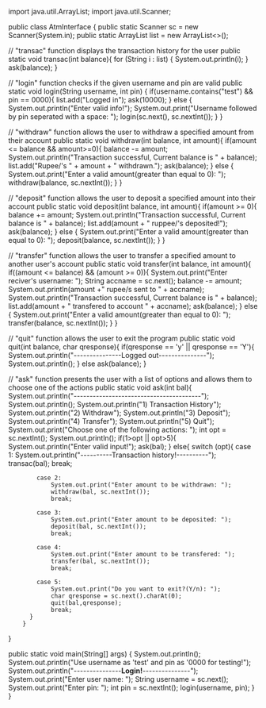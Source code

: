 import java.util.ArrayList;
import java.util.Scanner;

public class AtmInterface {
  public static Scanner sc = new Scanner(System.in);
  public static ArrayList<String> list = new ArrayList<>();

  // "transac" function displays the transaction history for the user
  public static void transac(int balance){
    for (String i : list) {
      System.out.println(i);
    }
    ask(balance);
  }

  // "login" function checks if the given username and pin are valid
  public static void login(String username, int pin) {
    if(username.contains("test") && pin == 0000){
        list.add("Logged in");
        ask(10000);
    } else {
        System.out.println("Enter valid info!");
        System.out.print("Username followed by pin seperated with a space: ");
        login(sc.next(), sc.nextInt());
    }
  }

  // "withdraw" function allows the user to withdraw a specified amount from their account
  public static void withdraw(int balance, int amount){
    if(amount <= balance && amount>=0){
        balance -= amount;
        System.out.println("Transaction successful, Current balance is " + balance);
        list.add("Rupee/'s " + amount + " withdrawn.");
        ask(balance);
    } else {
        System.out.print("Enter a valid amount(greater than equal to 0): ");
        withdraw(balance, sc.nextInt());
    }
  }

  // "deposit" function allows the user to deposit a specified amount into their account
  public static void deposit(int balance, int amount){
    if(amount >= 0){
        balance += amount;
        System.out.println("Transaction successful, Current balance is " + balance);
        list.add(amount + " ruppee/'s deposited!");
        ask(balance);
    } else {
        System.out.print("Enter a valid amount(greater than equal to 0): ");
        deposit(balance, sc.nextInt());
    }
  }

  // "transfer" function allows the user to transfer a specified amount to another user's account
  public static void transfer(int balance, int amount){
    if((amount <= balance) && (amount >= 0)){
        System.out.print("Enter reciver's username: ");
        String accname = sc.next();
        balance -= amount;
        System.out.println(amount +" rupee/s sent to " + accname);
        System.out.println("Transaction successful, Current balance is " + balance);
        list.add(amount + " transfered to account " + accname);
        ask(balance);
    } else {
        System.out.print("Enter a valid amount(greater than equal to 0): ");
        transfer(balance, sc.nextInt());
    }
  }

  // "quit" function allows the user to exit the program
  public static void quit(int balance, char qresponse){
    if(qresponse == 'y' || qresponse == 'Y'){
      System.out.println("---------------Logged out---------------");
      System.out.println();
    }
    else
      ask(balance);
  }

  // "ask" function presents the user with a list of options and allows them to choose one of the actions
  public static void ask(int bal){
        System.out.println("----------------------------------------");
        System.out.println();
        System.out.println("1) Transaction History");
        System.out.println("2) Withdraw");
        System.out.println("3) Deposit");
        System.out.println("4) Transfer");
        System.out.println("5) Quit");
        System.out.print("Choose one of the following actions: ");
        int opt = sc.nextInt();
        System.out.println();
        if(1>opt || opt>5){
          System.out.println("Enter valid input!");
          ask(bal);
        }
        else{
          switch (opt){
            case 1:
                System.out.println("----------Transaction history!----------");
                transac(bal);
                break;
                 
            case 2:
                System.out.print("Enter amount to be withdrawn: ");
                withdraw(bal, sc.nextInt());
                break;
                
            case 3:
                System.out.print("Enter amount to be deposited: ");
                deposit(bal, sc.nextInt());
                break;
                
            case 4:
                System.out.print("Enter amount to be transfered: ");
                transfer(bal, sc.nextInt());
                break;
                
            case 5:
                System.out.print("Do you want to exit?(Y/n): ");
                char qresponse = sc.next().charAt(0);
                quit(bal,qresponse);
                break;
          }
        } 
  }

  public static void main(String[] args) {
    System.out.println();
    System.out.println("Use username as 'test' and pin as '0000 for testing!");
    System.out.println("---------------**Login!**---------------");
    System.out.print("Enter user name: ");
    String username = sc.next();
    System.out.print("Enter pin: ");
    int pin = sc.nextInt();
    login(username, pin);
  }
}
